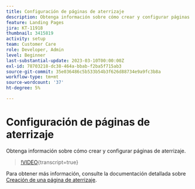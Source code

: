 ```yaml
---
title: Configuración de páginas de aterrizaje
description: Obtenga información sobre cómo crear y configurar páginas de aterrizaje.
feature: Landing Pages
jira: KT-11918
thumbnail: 3415819
activity: setup
team: Customer Care
role: Developer, Admin
level: Beginner
last-substantial-update: 2023-03-10T00:00:00Z
exl-id: 78703218-dc38-464a-bbab-f2ba5f715ab3
source-git-commit: 35e036486c5b533b54b3f626d88734e9a9fc3b8a
workflow-type: tm+mt
source-wordcount: '37'
ht-degree: 5%

---
```


# Configuración de páginas de aterrizaje

Obtenga información sobre cómo crear y configurar páginas de aterrizaje.

>[!VIDEO](https://video.tv.adobe.com/v/3415819/?quality=12&learn=on){transcript=true}

Para obtener más información, consulte la documentación detallada sobre [Creación de una página de aterrizaje](https://experienceleague.adobe.com/docs/campaign-classic/using/designing-content/editing-html-content/creating-a-landing-page.html?lang=es).
